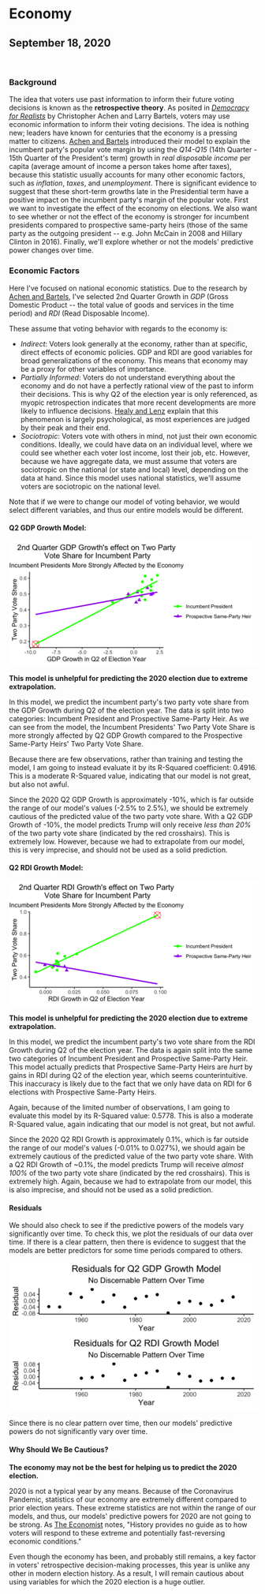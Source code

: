 # Economy

## September 18, 2020

<br>

### Background

The idea that voters use past information to inform their future voting decisions is known as the **retrospective theory**. As posited in [*Democracy for Realists*](https://muse-jhu-edu.ezp-prod1.hul.harvard.edu/chapter/2341025) by Christopher Achen and Larry Bartels, voters may use economic information to inform their voting decisions. The idea is nothing new; leaders have known for centuries that the economy is a pressing matter to citizens. [Achen and Bartels](https://muse-jhu-edu.ezp-prod1.hul.harvard.edu/chapter/2341029) introduced their model to explain the incumbent party's popular vote margin by using the *Q14-Q15* (14th Quarter - 15th Quarter of the President's term) growth in *real disposable income* per capita (average amount of income a person takes home after taxes), because this statistic usually accounts for many other economic factors, such as *inflation*, *taxes*, and *unemployment*. There is significant evidence to suggest that these short-term growths late in the Presidential term have a positive impact on the incumbent party's margin of the popular vote. 
First we want to investigate the effect of the economy on elections. We also want to see whether or not the effect of the economy is stronger for incumbent presidents compared to prospective same-party heirs (those of the same party as the outgoing president -- e.g. John McCain in 2008 and Hillary Clinton in 2016). Finally, we'll explore whether or not the models' predictive power changes over time.

### Economic Factors

Here I've focused on national economic statistics. Due to the research by [Achen and Bartels](https://muse-jhu-edu.ezp-prod1.hul.harvard.edu/chapter/2341029), I've selected 2nd Quarter Growth in *GDP* (Gross Domestic Product -- the total value of goods and services in the time period) and *RDI* (Read Disposable Income). 

These assume that voting behavior with regards to the economy is:
* *Indirect*: Voters look generally at the economy, rather than at specific, direct effects of economic policies. GDP and RDI are good variables for broad generalizations of the economy. This means that economy may be a proxy for other variables of importance.
* *Partially Informed*: Voters do not understand everything about the economy and do not have a perfectly rational view of the past to inform their decisions. This is why Q2 of the election year is only referenced, as myopic retrospection indicates that more recent developments are more likely to influence decisions. [Healy and Lenz](https://www.jstor.org/stable/24363467) explain that this phenomenon is largely psychological, as most experiences are judged by their peak and their end.
* *Sociotropic*: Voters vote with others in mind, not just their own economic conditions. Ideally, we could have data on an individual level, where we could see whether each voter lost income, lost their job, etc. However, because we have aggregate data, we must assume that voters are sociotropic on the national (or state and local) level, depending on the data at hand. Since this model uses national statistics, we'll assume voters are sociotropic on the national level.

Note that if we were to change our model of voting behavior, we would select different variables, and thus our entire models would be different.

#### Q2 GDP Growth Model:

![Q2 GDP Growth Model](../figures/Econ_GDPQ2_model.png)

**This model is unhelpful for predicting the 2020 election due to extreme extrapolation.**

In this model, we predict the incumbent party's two party vote share from the GDP Growth during Q2 of the election year. The data is split into two categories: Incumbent President and Prospective Same-Party Heir. As we can see from the model, the Incumbent Presidents' Two Party Vote Share is more strongly affected by Q2 GDP Growth compared to the Prospective Same-Party Heirs' Two Party Vote Share.

Because there are few observations, rather than training and testing the model, I am going to instead evaluate it by its R-Squared coefficient: 0.4916. This is a moderate R-Squared value, indicating that our model is not great, but also not awful.

Since the 2020 Q2 GDP Growth is approximately -10%, which is far outside the range of our model's values (-2.5% to 2.5%), we should be extremely cautious of the predicted value of the two party vote share. With a Q2 GDP Growth of -10%, the model predicts Trump will only receive *less than 20%* of the two party vote share (indicated by the red crosshairs). This is extremely low. However, because we had to extrapolate from our model, this is very imprecise, and should not be used as a solid prediction. 

#### Q2 RDI Growth Model:

![Q2 RDI Growth Model](../figures/Econ_RDIQ2_model.png)

**This model is unhelpful for predicting the 2020 election due to extreme extrapolation.**

In this model, we predict the incumbent party's two vote share from the RDI Growth during Q2 of the election year. The data is again split into the same two categories of Incumbent President and Prospective Same-Party Heir. This model actually predicts that Prospective Same-Party Heirs are *hurt* by gains in RDI during Q2 of the election year, which seems counterintuitive. This inaccuracy is likely due to the fact that we only have data on RDI for 6 elections with Prospective Same-Party Heirs. 

Again, because of the limited number of observations, I am going to evaluate this model by its R-Squared value: 0.5778. This is also a moderate R-Squared value, again indicating that our model is not great, but not awful.

Since the 2020 Q2 RDI Growth is approximately 0.1%, which is far outside the range of our model's values (-0.01% to 0.027%), we should again be extremely cautious of the predicted value of the two party vote share. With a Q2 RDI Growth of ~0.1%, the model predicts Trump will receive *almost 100%* of the two party vote share (indicated by the red crosshairs). This is extremely high. Again, because we had to extrapolate from our model, this is also imprecise, and should not be used as a solid prediction.

#### Residuals

We should also check to see if the predictive powers of the models vary significantly over time. To check this, we plot the residuals of our data over time. If there is a clear pattern, then there is evidence to suggest that the models are better predictors for some time periods compared to others.

![Residuals Plot](../figures/Econ_residuals.png)

Since there is no clear pattern over time, then our models' predictive powers do not significantly vary over time. 

#### Why Should We Be Cautious?

**The economy may not be the best for helping us to predict the 2020 election.**

2020 is not a typical year by any means. Because of the Coronavirus Pandemic, statistics of our economy are extremely different compared to prior election years. These extreme statistics are not within the range of our models, and thus, our models' predictive powers for 2020 are not going to be strong. As [The Economist](https://projects.economist.com/us-2020-forecast/president/how-this-works) notes, "History provides no guide as to how voters will respond to these extreme and potentially fast-reversing economic conditions." 

Even though the economy has been, and probably still remains, a key factor in voters' retrospective decision-making processes, this year is unlike any other in modern election history. As a result, I will remain cautious about using variables for which the 2020 election is a huge outlier.

